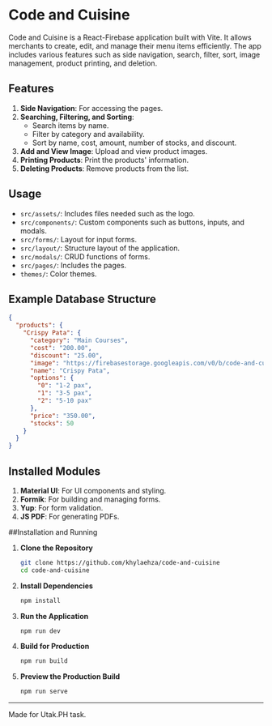 # Code and Cuisine

Code and Cuisine is a React-Firebase application built with Vite. It allows merchants to create, edit, and manage their menu items efficiently. The app includes various features such as side navigation, search, filter, sort, image management, product printing, and deletion.

## Features

1. **Side Navigation**: For accessing the pages.
2. **Searching, Filtering, and Sorting**: 
   - Search items by name.
   - Filter by category and availability.
   - Sort by name, cost, amount, number of stocks, and discount.
3. **Add and View Image**: Upload and view product images.
4. **Printing Products**: Print the products' information.
5. **Deleting Products**: Remove products from the list.

## Usage

- `src/assets/`: Includes files needed such as the logo.
- `src/components/`: Custom components such as buttons, inputs, and modals.
- `src/forms/`: Layout for input forms.
- `src/layout/`: Structure layout of the application.
- `src/modals/`: CRUD functions of forms.
- `src/pages/`: Includes the pages.
- `themes/`: Color themes.

## Example Database Structure

```json
{
  "products": {
    "Crispy Pata": {
      "category": "Main Courses",
      "cost": "200.00",
      "discount": "25.00",
      "image": "https://firebasestorage.googleapis.com/v0/b/code-and-cuisine.appspot.com/o/products%2FCrispy%20Pata?alt=media",
      "name": "Crispy Pata",
      "options": {
        "0": "1-2 pax",
        "1": "3-5 pax",
        "2": "5-10 pax"
      },
      "price": "350.00",
      "stocks": 50
    }
  }
}
```

## Installed Modules
1. **Material UI**: For UI components and styling.
2. **Formik**: For building and managing forms.
3. **Yup**: For form validation.
4. **JS PDF**: For generating PDFs.


##Installation and Running

1. **Clone the Repository**

    ```bash
    git clone https://github.com/khylaehza/code-and-cuisine
    cd code-and-cuisine
    ```

2. **Install Dependencies**

    ```bash
    npm install
    ```

3. **Run the Application**

    ```bash
    npm run dev
    ```

4. **Build for Production**

    ```bash
    npm run build
    ```

5. **Preview the Production Build**

    ```bash
    npm run serve
    ```

---

Made for Utak.PH task.

